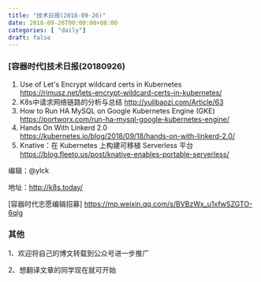 ```yaml
--- 
title: "技术日报(2018-09-26)" 
date: 2018-09-26T00:00:00+08:00
categories: [ "daily"]
draft: false
---
```

### [容器时代]技术日报(20180926)

1. Use of Let's Encrypt wildcard certs in Kubernetes
<https://rimusz.net/lets-encrypt-wildcard-certs-in-kubernetes/>
2. K8s中请求网络链路的分析与总结
<http://yulibaozi.com/Article/63>
3. How to Run HA MySQL on Google Kubernetes Engine (GKE)
<https://portworx.com/run-ha-mysql-google-kubernetes-engine/>
4. Hands On With Linkerd 2.0
<https://kubernetes.io/blog/2018/09/18/hands-on-with-linkerd-2.0/>
5. Knative：在 Kubernetes 上构建可移植 Serverless 平台
<https://blog.fleeto.us/post/knative-enables-portable-serverless/>

编辑：@ylck

地址：<http://k8s.today/>

[容器时代志愿编辑招募] <https://mp.weixin.qq.com/s/BVBzWx_u1xfwSZGTO-6qlg>

### 其他

1、欢迎将自己的博文转载到公众号进一步推广

2、想翻译文章的同学现在就可开始
